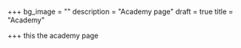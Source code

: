 +++
bg_image = ""
description = "Academy page"
draft = true
title = "Academy"

+++
this the academy page